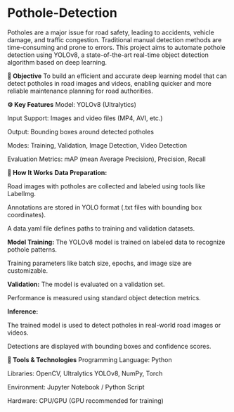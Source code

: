 # Pothole-Detection
Potholes are a major issue for road safety, leading to accidents, vehicle damage, and traffic congestion. Traditional manual detection methods are time-consuming and prone to errors. This project aims to automate pothole detection using YOLOv8, a state-of-the-art real-time object detection algorithm based on deep learning.


**🎯 Objective**
To build an efficient and accurate deep learning model that can detect potholes in road images and videos, enabling quicker and more reliable maintenance planning for road authorities.

**⚙️ Key Features**
Model: YOLOv8 (Ultralytics)

Input Support: Images and video files (MP4, AVI, etc.)

Output: Bounding boxes around detected potholes

Modes: Training, Validation, Image Detection, Video Detection

Evaluation Metrics: mAP (mean Average Precision), Precision, Recall



**🧠 How It Works**
**Data Preparation:**

Road images with potholes are collected and labeled using tools like LabelImg.

Annotations are stored in YOLO format (.txt files with bounding box coordinates).

A data.yaml file defines paths to training and validation datasets.

**Model Training:**
The YOLOv8 model is trained on labeled data to recognize pothole patterns.

Training parameters like batch size, epochs, and image size are customizable.

**Validation:**
The model is evaluated on a validation set.

Performance is measured using standard object detection metrics.

**Inference:**

The trained model is used to detect potholes in real-world road images or videos.

Detections are displayed with bounding boxes and confidence scores.



**🧰 Tools & Technologies**
Programming Language: Python

Libraries: OpenCV, Ultralytics YOLOv8, NumPy, Torch

Environment: Jupyter Notebook / Python Script

Hardware: CPU/GPU (GPU recommended for training)
